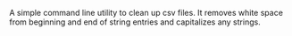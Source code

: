 A simple command line utility to clean up csv files. It removes white space from beginning and end of string entries and capitalizes any strings.